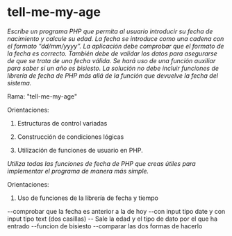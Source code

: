 # tell-me-my-age
*Escribe un programa PHP que permita al usuario introducir su fecha 
de nacimiento y calcule su edad. La fecha se introduce como una cadena
con el formato “dd/mm/yyyy”. La aplicación debe comprobar que el formato
de la fecha es correcto. También debe de validar los datos para 
asegurarse de que se trata de una fecha válida. Se hará uso de una función
auxiliar para saber si un año es bisiesto. La solución no debe incluir 
funciones de librería de fecha de PHP más allá de la función que devuelve
la fecha del sistema.*

Rama: "tell-me-my-age"

Orientaciones:

1. Estructuras de control variadas

2. Construcción de condiciones lógicas

3. Utilización de funciones de usuario en PHP.

*Utiliza todas las funciones de fecha de PHP que creas útiles para implementar el programa de manera más simple.*

Orientaciones:

1. Uso de funciones de la librería de fecha y tiempo

--comprobar que la fecha es anterior a la de hoy
--con input tipo date y con input tipo text (dos casillas)
-- Sale la edad y el tipo de dato por el que ha entrado
--funcion de bisiesto
--comparar las dos formas de hacerlo